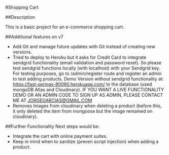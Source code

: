 #Shopping Cart 

##Description   

This is a basic project for an e-commerce shopping cart.

##Additional features on v7
- Add Git and manage future updates with Git instead of creating new versions.
- Tried to deploy to Heroku but it asks for Credit Card to integrate sendgrid functionality (email validation and password reset). So please test sendgrid functions locally (with localhost) with your Sendgrid key. For testing purposes, go to /admin/register route and register an admin to test adding products. Demo Version without sendgrid functionality at:
 https://fast-springs-80090.herokuapp.com/
to the database (used mongoDB Atlas and Cloudinary). IF YOU WANT A LIVE FUNCTIONALITY DEMO OR AN ADMIN CODE TO SIGN UP AS ADMIN, PLEASE CONTACT ME AT JORGEGARCIAS@GMAIL.COM 
- Removes Images from cloudinary when deleting a product (before this, it only deleted the item from mongoose but the image remained on cloudinary).


##Further Functionality
Next steps would be:
- Integrate the cart with online payment suites.
- Keep in mind when to sanitize (preven script injection) when adding a product.

